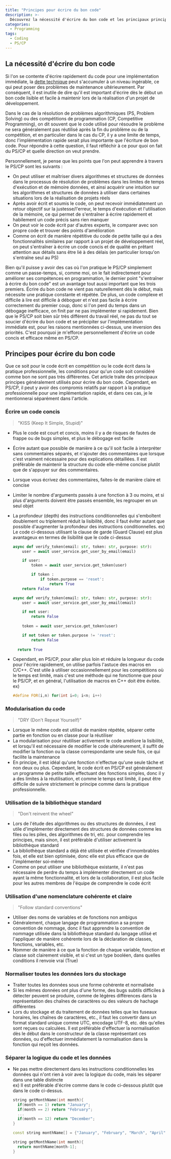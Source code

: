 ```yaml
---
title: "Principes pour écrire du bon code"
description: >-
  Découvrez la nécessité d'écrire du bon code et les principaux principes généralement utilisés pour écrire du bon code.
categories:
  - Programming
tags:
  - Coding
  - PS/CP
---
```

## La nécessité d'écrire du bon code
Si l'on se contente d'écrire rapidement du code pour une implémentation immédiate, la [dette technique](/posts/Technical-debt/) peut s'accumuler à un niveau ingérable, ce qui peut poser des problèmes de maintenance ultérieurement. Par conséquent, il est inutile de dire qu'il est important d'écrire dès le début un bon code lisible et facile à maintenir lors de la réalisation d'un projet de développement.

Dans le cas de la résolution de problèmes algorithmiques (PS, Problem Solving) ou des compétitions de programmation (CP, Competitive Programming), on dit souvent que le code utilisé pour résoudre le problème ne sera généralement pas réutilisé après la fin du problème ou de la compétition, et en particulier dans le cas du CP, il y a une limite de temps, donc l'implémentation rapide serait plus importante que l'écriture de bon code. Pour répondre à cette question, il faut réfléchir à ce pour quoi on fait du PS/CP et quelle direction on veut prendre.

Personnellement, je pense que les points que l'on peut apprendre à travers le PS/CP sont les suivants :
- On peut utiliser et maîtriser divers algorithmes et structures de données dans le processus de résolution de problèmes dans les limites de temps d'exécution et de mémoire données, et ainsi acquérir une intuition sur les algorithmes et structures de données à utiliser dans certaines situations lors de la réalisation de projets réels
- Après avoir écrit et soumis le code, on peut recevoir immédiatement un retour objectif sur la justesse/l'erreur, le temps d'exécution et l'utilisation de la mémoire, ce qui permet de s'entraîner à écrire rapidement et habilement un code précis sans rien manquer
- On peut voir le code écrit par d'autres experts, le comparer avec son propre code et trouver des points d'amélioration
- Comme on écrit de manière répétitive du code de petite taille qui a des fonctionnalités similaires par rapport à un projet de développement réel, on peut s'entraîner à écrire un code concis et de qualité en prêtant attention aux détails sans être lié à des délais (en particulier lorsqu'on s'entraîne seul au PS)

Bien qu'il puisse y avoir des cas où l'on pratique le PS/CP simplement comme un passe-temps, si, comme moi, on le fait indirectement pour améliorer ses compétences en programmation, le dernier point "s'entraîner à écrire du bon code" est un avantage tout aussi important que les trois premiers. Écrire du bon code ne vient pas naturellement dès le début, mais nécessite une pratique constante et répétée. De plus, un code complexe et difficile à lire est difficile à déboguer et n'est pas facile à écrire correctement du premier coup, donc si l'on perd du temps dans un débogage inefficace, on finit par ne pas implémenter si rapidement. Bien que le PS/CP soit bien sûr très différent du travail réel, ne pas du tout se soucier d'écrire du bon code et se précipiter sur l'implémentation immédiate est, pour les raisons mentionnées ci-dessus, une inversion des priorités. C'est pourquoi je m'efforce personnellement d'écrire un code concis et efficace même en PS/CP.

## Principes pour écrire du bon code
Que ce soit pour le code écrit en compétition ou le code écrit dans la pratique professionnelle, les conditions pour qu'un code soit considéré comme bon ne sont pas très différentes. Cet article traite des principaux principes généralement utilisés pour écrire du bon code. Cependant, en PS/CP, il peut y avoir des compromis relatifs par rapport à la pratique professionnelle pour une implémentation rapide, et dans ces cas, je le mentionnerai séparément dans l'article.

### Écrire un code concis
> "KISS (Keep It Simple, Stupid)"

- Plus le code est court et concis, moins il y a de risques de fautes de frappe ou de bugs simples, et plus le débogage est facile
- Écrire autant que possible de manière à ce qu'il soit facile à interpréter sans commentaires séparés, et n'ajouter des commentaires que lorsque c'est vraiment nécessaire pour des explications détaillées. Il est préférable de maintenir la structure du code elle-même concise plutôt que de s'appuyer sur des commentaires.
- Lorsque vous écrivez des commentaires, faites-le de manière claire et concise
- Limiter le nombre d'arguments passés à une fonction à 3 ou moins, et si plus d'arguments doivent être passés ensemble, les regrouper en un seul objet
- La profondeur (depth) des instructions conditionnelles qui s'emboîtent doublement ou triplement réduit la lisibilité, donc il faut éviter autant que possible d'augmenter la profondeur des instructions conditionnelles. 
  ex) Le code ci-dessous utilisant la clause de garde (Guard Clause) est plus avantageux en termes de lisibilité que le code ci-dessus  

  ```python
  async def verify_token(email: str, token: str, purpose: str):
      user = await user_service.get_user_by_email(email)
  
      if user:
          token = await user_service.get_token(user)
  
          if token :
              if token.purpose == 'reset':
                  return True
      return False
  ```
  ```python
  async def verify_token(email: str, token: str, purpose: str):
      user = await user_service.get_user_by_email(email)
  
      if not user:
          return False
    
      token = await user_service.get_token(user)
  
      if not token or token.purpose != 'reset':
          return False
    
    return True
  ```
- Cependant, en PS/CP, pour aller plus loin et réduire la longueur du code pour l'écrire rapidement, on utilise parfois l'astuce des macros en C/C++. C'est utile à utiliser occasionnellement pour les compétitions où le temps est limité, mais c'est une méthode qui ne fonctionne que pour le PS/CP, et en général, l'utilisation de macros en C++ doit être évitée.  
  ex)  

  ```c++
  #define FOR(i,n) for(int i=0; i<n; i++)
  ```

### Modularisation du code
> "DRY (Don't Repeat Yourself)"

- Lorsque le même code est utilisé de manière répétée, séparer cette partie en fonction ou en classe pour la réutiliser
- La modularisation pour réutiliser activement le code améliore la lisibilité, et lorsqu'il est nécessaire de modifier le code ultérieurement, il suffit de modifier la fonction ou la classe correspondante une seule fois, ce qui facilite la maintenance
- En principe, il est idéal qu'une fonction n'effectue qu'une seule tâche et non deux ou plus. Cependant, le code écrit en PS/CP est généralement un programme de petite taille effectuant des fonctions simples, donc il y a des limites à la réutilisation, et comme le temps est limité, il peut être difficile de suivre strictement le principe comme dans la pratique professionnelle.

### Utilisation de la bibliothèque standard
> "Don't reinvent the wheel"

- Lors de l'étude des algorithmes ou des structures de données, il est utile d'implémenter directement des structures de données comme les files ou les piles, des algorithmes de tri, etc. pour comprendre les principes, mais sinon, il est préférable d'utiliser activement la bibliothèque standard
- La bibliothèque standard a déjà été utilisée et vérifiée d'innombrables fois, et elle est bien optimisée, donc elle est plus efficace que de l'implémenter soi-même
- Comme on peut utiliser une bibliothèque existante, il n'est pas nécessaire de perdre du temps à implémenter directement un code ayant la même fonctionnalité, et lors de la collaboration, il est plus facile pour les autres membres de l'équipe de comprendre le code écrit

### Utilisation d'une nomenclature cohérente et claire
> "Follow standard conventions"

- Utiliser des noms de variables et de fonctions non ambigus
- Généralement, chaque langage de programmation a sa propre convention de nommage, donc il faut apprendre la convention de nommage utilisée dans la bibliothèque standard du langage utilisé et l'appliquer de manière cohérente lors de la déclaration de classes, fonctions, variables, etc.
- Nommer de manière à ce que la fonction de chaque variable, fonction et classe soit clairement visible, et si c'est un type booléen, dans quelles conditions il renvoie vrai (True)

### Normaliser toutes les données lors du stockage
- Traiter toutes les données sous une forme cohérente et normalisée
- Si les mêmes données ont plus d'une forme, des bugs subtils difficiles à détecter peuvent se produire, comme de légères différences dans la représentation des chaînes de caractères ou des valeurs de hachage différentes
- Lors du stockage et du traitement de données telles que les fuseaux horaires, les chaînes de caractères, etc., il faut les convertir dans un format standard unique comme UTC, encodage UTF-8, etc. dès qu'elles sont reçues ou calculées. Il est préférable d'effectuer la normalisation dès le début dans le constructeur de la classe représentant ces données, ou d'effectuer immédiatement la normalisation dans la fonction qui reçoit les données.

### Séparer la logique du code et les données
- Ne pas mettre directement dans les instructions conditionnelles les données qui n'ont rien à voir avec la logique du code, mais les séparer dans une table distincte  
  ex) Il est préférable d'écrire comme dans le code ci-dessous plutôt que dans le code ci-dessus.

  ```c++
  string getMonthName(int month){
    if(month == 1) return "January";
    if(month == 2) return "February";
    ...
    if(month == 12) return "December";
  }
  ```
  ```c++
  const string monthName[] = {"January", "February", "March", "April", "May", "June", "July", "August", "September", "October", "November", "December"};

  string getMonthName(int month){
    return monthName[month-1];
  }
  ```